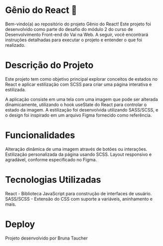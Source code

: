 # Gênio do React 🚀

Bem-vindo(a) ao repositório do projeto Gênio do React! Este projeto foi desenvolvido como parte do desafio do módulo 2 do curso de Desenvolvimento Front-end do Vai na Web. A seguir, você encontrará instruções detalhadas para executar o projeto e entender o que foi realizado.

# Descrição do Projeto
Este projeto tem como objetivo principal explorar conceitos de estados no React e aplicar estilização com SCSS para criar uma página interativa e estilizada.

A aplicação consiste em uma tela com uma imagem que pode ser alterada dinamicamente, utilizando o hook useState do React para controlar o estado da imagem. A estilização foi desenvolvida utilizando SASS/SCSS, e o design foi inspirado em um arquivo Figma fornecido como referência.

# Funcionalidades
Alteração dinâmica de uma imagem através de botões ou interações.
Estilização personalizada da página usando SCSS.
Layout responsivo e agradável, conforme especificado no Figma.

# Tecnologias Utilizadas
React - Biblioteca JavaScript para construção de interfaces de usuário.
SASS/SCSS - Extensão do CSS com suporte a variáveis, aninhamento e mais.

# Deploy


Projeto desenvolvido por Bruna Taucher